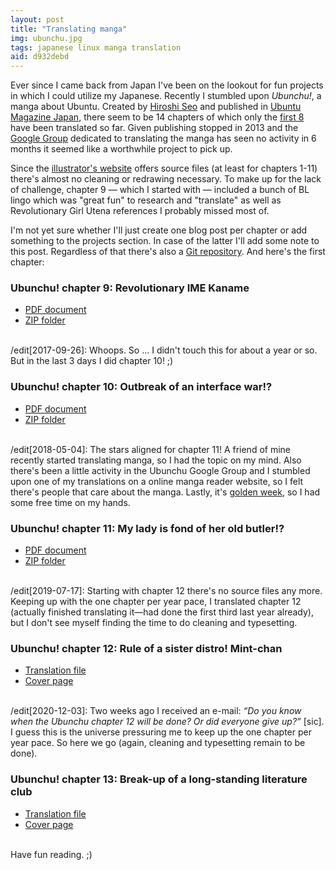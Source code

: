 ```yaml
---
layout: post
title: "Translating manga"
img: ubunchu.jpg
tags: japanese linux manga translation
aid: d932debd
---
```


Ever since I came back from Japan I've been on the lookout for fun projects in which I could utilize my Japanese. Recently I stumbled upon *Ubunchu!*, a manga about Ubuntu. Created by [Hiroshi Seo](http://www.aerialline.com/) and published in [Ubuntu Magazine Japan](http://ubuntu.asciimw.jp/), there seem to be 14 chapters of which only the [first 8](http://divajutta.com/doctormo/ubunchu/) have been translated so far. Given publishing stopped in 2013 and the [Google Group](https://groups.google.com/forum/#!forum/ubunchu-translators) dedicated to translating the manga has seen no activity in 6 months it seemed like a worthwhile project to pick up.

Since the [illustrator's website](http://www.aerialline.com/comics/ubunchu/) offers source files (at least for chapters 1-11) there's almost no cleaning or redrawing necessary. To make up for the lack of challenge, chapter 9 — which I started with — included a bunch of BL lingo which was "great fun" to research and "translate" as well as Revolutionary Girl Utena references I probably missed most of.

I'm not yet sure whether I'll just create one blog post per chapter or add something to the projects section. In case of the latter I'll add some note to this post. Regardless of that there's also a [Git repository](https://github.com/IllDepence/ubunchu-translation). And here's the first chapter:

### Ubunchu! chapter 9: Revolutionary IME Kaname
* [PDF document](/assets/dl/ubunchu_09.pdf)
* [ZIP folder](/assets/dl/ubunchu_09.zip)

‌‌  
/edit[2017-09-26]: Whoops. So ... I didn't touch this for about a year or so. But in the last 3 days I did chapter 10! ;)

### Ubunchu! chapter 10: Outbreak of an interface war!?
* [PDF document](/assets/dl/ubunchu_10.pdf)
* [ZIP folder](/assets/dl/ubunchu_10.zip)

‌‌  
/edit[2018-05-04]: The stars aligned for chapter 11! A friend of mine recently started translating manga, so I had the topic on my mind. Also there's been a little activity in the Ubunchu Google Group and I stumbled upon one of my translations on a online manga reader website, so I felt there's people that care about the manga. Lastly, it's [golden week](https://en.wikipedia.org/wiki/Golden_Week_%28Japan%29), so I had some free time on my hands.

### Ubunchu! chapter 11: My lady is fond of her old butler!?
* [PDF document](/assets/dl/ubunchu_11.pdf)
* [ZIP folder](/assets/dl/ubunchu_11.zip)

‌‌  
/edit[2019-07-17]: Starting with chapter 12 there's no source files any more. Keeping up with the one chapter per year pace, I translated chapter 12 (actually finished translating it—had done the first third last year already), but I don't see myself finding the time to do cleaning and typesetting.

### Ubunchu! chapter 12: Rule of a sister distro! Mint-chan
* [Translation file](https://gitlab.com/sirtetris/ubunchu-translation/blob/master/chapter12.mtl)
* [Cover page](https://gitlab.com/sirtetris/ubunchu-translation/raw/master/ch12_files/jpg/page0001.jpg)

‌‌  
/edit[2020-12-03]: Two weeks ago I received an e-mail: *“Do you know when the Ubunchu chapter 12 will be done? Or did everyone give up?”* [sic]. I guess this is the universe pressuring me to keep up the one chapter per year pace. So here we go (again, cleaning and typesetting remain to be done).

### Ubunchu! chapter 13: Break-up of a long-standing literature club
* [Translation file](https://gitlab.com/sirtetris/ubunchu-translation/blob/master/chapter13.mtl)
* [Cover page](https://gitlab.com/sirtetris/ubunchu-translation/raw/master/ch13_files/jpg/page0001.jpg)

‌‌  
Have fun reading. ;)